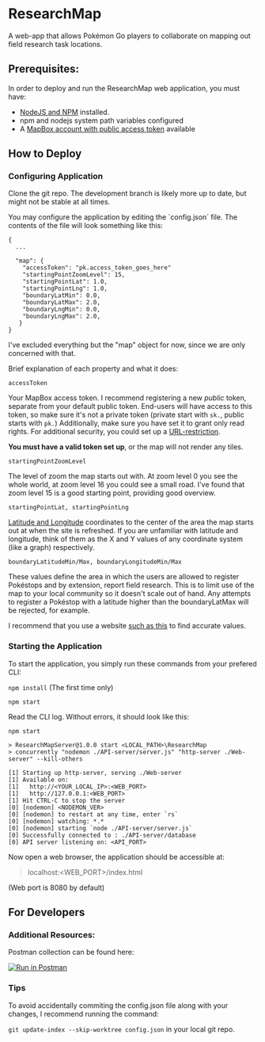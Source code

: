 # ResearchMap
A web-app that allows Pokémon Go players to collaborate on mapping out field research task locations.

## Prerequisites:
In order to deploy and run the ResearchMap web application, you must have:
 - [NodeJS and NPM](https://nodejs.org/en/) installed.
 - npm and nodejs system path variables configured
 - A [MapBox account with public access token](https://account.mapbox.com/access-tokens/) available

## How to Deploy

### Configuring Application

Clone the git repo. The development branch is likely more up to date, but might not be stable at all times.

You may configure the application by editing the ´config.json´ file.
The contents of the file will look something like this:
```
{
  ...
  
  "map": {
    "accessToken": "pk.access_token_goes_here"
    "startingPointZoomLevel": 15,
    "startingPointLat": 1.0,
    "startingPointLng": 1.0,
    "boundaryLatMin": 0.0,
    "boundaryLatMax": 2.0,
    "boundaryLngMin": 0.0,
    "boundaryLngMax": 2.0,
   }
}
```

I've excluded everything but the "map" object for now, since we are only concerned with that.

Brief explanation of each property and what it does:

`accessToken`

Your MapBox access token. I recommend registering a new *public* token, separate from your default public token.
End-users will have access to this token, so make sure it's not a private token (private start with `sk.`, public starts with `pk.`)
Additionally, make sure you have set it to grant only read rights.
For additional security, you could set up a [URL-restriction](https://docs.mapbox.com/help/how-mapbox-works/access-tokens/#using-url-restrictions).

**You must have a valid token set up**, or the map will not render any tiles.

`startingPointZoomLevel`

The level of zoom the map starts out with.
At zoom level 0 you see the whole world, at zoom level 16 you could see a small road.
I've found that zoom level 15 is a good starting point, providing good overview.

`startingPointLat, startingPointLng`

[Latitude and Longitude](https://www.latlong.net/) coordinates to the center of the area the map starts out at when the site is refreshed.
If you are unfamiliar with latitude and longitude, think of them as the X and Y values of any coordinate system (like a graph) respectively.

`boundaryLatitudeMin/Max, boundaryLongitudeMin/Max`

These values define the area in which the users are allowed to register Pokéstops and by extension, report field research.
This is to limit use of the map to your local community so it doesn't scale out of hand.
Any attempts to register a Pokéstop with a latitude higher than the boundaryLatMax will be rejected, for example.

I recommend that you use a website [such as this](https://www.latlong.net/) to find accurate values.

### Starting the Application

To start the application, you simply run these commands from your prefered CLI:

`npm install` (The first time only)

`npm start`

Read the CLI log. Without errors, it should look like this:
```
npm start

> ResearchMapServer@1.0.0 start <LOCAL_PATH>\ResearchMap
> concurrently "nodemon ./API-server/server.js" "http-server ./Web-server" --kill-others

[1] Starting up http-server, serving ./Web-server
[1] Available on:
[1]   http://<YOUR_LOCAL_IP>:<WEB_PORT>
[1]   http://127.0.0.1:<WEB_PORT>
[1] Hit CTRL-C to stop the server
[0] [nodemon] <NODEMON_VER>
[0] [nodemon] to restart at any time, enter `rs`
[0] [nodemon] watching: *.*
[0] [nodemon] starting `node ./API-server/server.js`
[0] Successfully connected to : ./API-server/database
[0] API server listening on: <API_PORT>
```

Now open a web browser, the application should be accessible at:
>localhost:<WEB_PORT>/index.html

(Web port is 8080 by default)

## For Developers

### Additional Resources:
Postman collection can be found here:

[![Run in Postman](https://run.pstmn.io/button.svg)](https://app.getpostman.com/run-collection/d7d309a9f5c17da5edc0)

### Tips

To avoid accidentally commiting the config.json file along with your changes, I recommend running the command:

`git update-index --skip-worktree config.json` in your local git repo.
